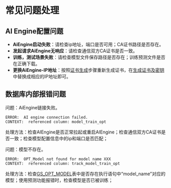 # 常见问题处理<a name="ZH-CN_TOPIC_0289900328"></a>

## AI Engine配置问题<a name="zh-cn_topic_0283136830_section1880210558527"></a>

-   **AiEngine启动失败**：请检查ip地址，端口是否可用；CA证书路径是否存在。
-   **发起请求AiEngine无响应**：请检查通信双方CA证书是否一致。
-   **训练，测试场景失败**：请检查模型文件保存路径是否存在；训练预测文件是否在正确下载。
-   **更换AiEngine-IP地址**：按照[证书生成](环境部署-22.md#zh-cn_topic_0283136738_section2571634396)步骤重新生成证书，在[生成证书及密钥](环境部署-22.md#zh-cn_topic_0283136738_li1783847165213)中替换成相应的IP地址即可。

## 数据库内部报错问题<a name="zh-cn_topic_0283136830_section11328131115316"></a>

问题：AiEngine链接失败。

```
ERROR:  AI engine connection failed.
CONTEXT:  referenced column: model_train_opt
```

处理方法：检查AIEngine是否正常拉起或重启AIEngine；检查通信双方CA证书是否一致；检查模型配置信息中的ip和端口是否匹配；

问题：模型不存在。

```
ERROR:  OPT_Model not found for model name XXX
CONTEXT:  referenced column: track_model_train_opt
```

处理方法：检查[GS\_OPT\_MODEL](zh-cn_topic_0289900860.md)表中是否存在执行语句中“model\_name”对应的模型；使用预测功能报错时，检查模型是否已被训练；

